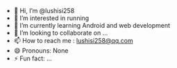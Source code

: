- 👋 Hi, I’m @lushisi258
- 👀 I’m interested in running
- 🌱 I’m currently learning Android and web development
- 💞️ I’m looking to collaborate on ...
- 📫 How to reach me : [lushisi258@qq.com](mailto:lushisi258@qq.com)
- 😄 Pronouns: None
- ⚡ Fun fact: ...

<!---
lushisi258/lushisi258 is a ✨ special ✨ repository because its `README.md` (this file) appears on your GitHub profile.
You can click the Preview link to take a look at your changes.
--->
